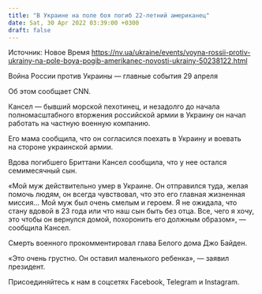 ```yaml
---
title: "В Украине на поле боя погиб 22-летний американец"
date: Sat, 30 Apr 2022 03:39:00 +0300
draft: false
---
```

Источник: Новое Время https://nv.ua/ukraine/events/voyna-rossii-protiv-ukrainy-na-pole-boya-pogib-amerikanec-novosti-ukrainy-50238122.html


Война России против Украины — главные события 29 апреля

Об этом сообщает CNN.

Кансел — бывший морской пехотинец, и незадолго до начала полномасштабного вторжения российской армии в Украину он начал работать на частную военную компанию.

Его мама сообщила, что он согласился поехать в Украину и воевать на стороне украинской армии.

Вдова погибшего Бриттани Кансел сообщила, что у нее остался семимесячный сын.

«Мой муж действительно умер в Украине. Он отправился туда, желая помочь людям, он всегда чувствовал, что это его главная жизненная миссия… Мой муж был очень смелым и героем. Я не ожидала, что стану вдовой в 23 года или что наш сын быть без отца. Все, чего я хочу, это чтобы он вернулся домой, похоронить его должным образом», — сообщила Кансел. 

Смерть военного прокомментировал глава Белого дома Джо Байден.

«Это очень грустно. Он оставил маленького ребенка», — заявил президент.

Присоединяйтесь к нам в соцсетях Facebook, Telegram и Instagram.
